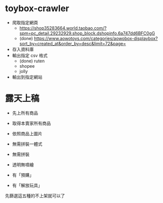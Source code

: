# toybox-crawler

- 爬取指定網頁
  - https://shop35283664.world.taobao.com/?spm=pc_detail.29232929.shop_block.dshopinfo.6a747dd6BFC0gG
  - (done) https://www.aowotoys.com/categories/aowobox-displaybox?sort_by=created_at&order_by=desc&limit=72&page= 
- 存入資料庫
- 輸出指定 csv 格式
  - (done) ruten
  - shopee
  - jolly
- 輸出到指定網站

# 露天上稿

- 先上所有商品
- 取得本賣家所有商品
- 依照商品上圖片

- 無需拼裝一體式
- 無需拼裝
- 透明無噴繪
- 有「預購」
- 有「解放玩具」

先篩選這五種的不上架就可以了